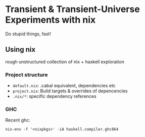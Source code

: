 # Transient & Transient-Universe Experiments with nix

Do stupid things, fast!

## Using nix

rough unstructured collection of nix + haskell exploration

### Project structure

- `default.nix`: .cabal equivalent, dependencies etc
- `project.nix`: Build targets & overrides of depencencies
- `.nix/*`: specific dependency references

### GHC

Recent ghc:

```
nix-env -f '<nixpkgs>' -iA haskell.compiler.ghc864
```
